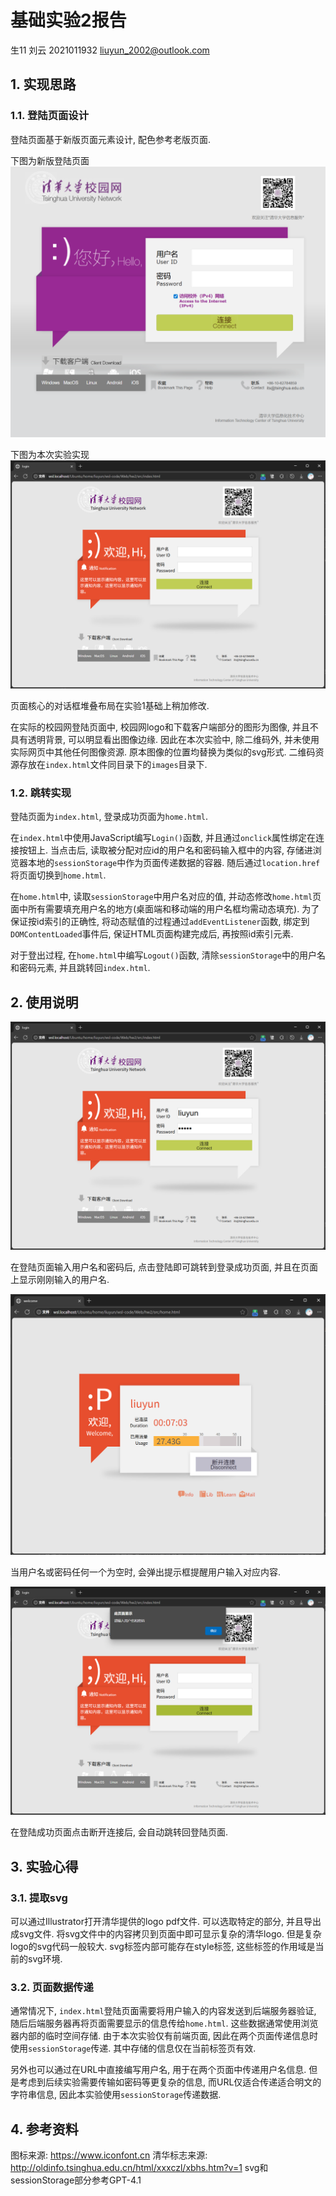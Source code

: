 # 基础实验2报告
生11 刘云 2021011932 liuyun_2002@outlook.com

## 1. 实现思路

### 1.1. 登陆页面设计

登陆页面基于新版页面元素设计, 配色参考老版页面.

下图为新版登陆页面
![新版登陆页面](./fig/real_login_page.png)

下图为本次实验实现
![本次实验实现](./fig/login_page.png)

页面核心的对话框堆叠布局在实验1基础上稍加修改.

在实际的校园网登陆页面中, 校园网logo和下载客户端部分的图形为图像, 并且不具有透明背景, 可以明显看出图像边缘. 因此在本次实验中, 除二维码外, 并未使用实际网页中其他任何图像资源. 原本图像的位置均替换为类似的svg形式. 二维码资源存放在`index.html`文件同目录下的`images`目录下.

### 1.2. 跳转实现

登陆页面为`index.html`, 登录成功页面为`home.html`.

在`index.html`中使用JavaScript编写`Login()`函数, 并且通过`onclick`属性绑定在连接按钮上. 当点击后, 读取被分配对应id的用户名和密码输入框中的内容, 存储进浏览器本地的`sessionStorage`中作为页面传递数据的容器. 随后通过`location.href`将页面切换到`home.html`.

在`home.html`中, 读取`sessionStorage`中用户名对应的值, 并动态修改`home.html`页面中所有需要填充用户名的地方(桌面端和移动端的用户名框均需动态填充). 为了保证按id索引的正确性, 将动态赋值的过程通过`addEventListener`函数, 绑定到`DOMContentLoaded`事件后, 保证HTML页面构建完成后, 再按照id索引元素.

对于登出过程, 在`home.html`中编写`Logout()`函数, 清除`sessionStorage`中的用户名和密码元素, 并且跳转回`index.html`.

## 2. 使用说明

![登陆页面](./fig/login.png)

在登陆页面输入用户名和密码后, 点击登陆即可跳转到登录成功页面, 并且在页面上显示刚刚输入的用户名. 

![登录成功](./fig/login_success.png)

当用户名或密码任何一个为空时, 会弹出提示框提醒用户输入对应内容.

![错误处理](./fig/login_error.png)

在登陆成功页面点击断开连接后, 会自动跳转回登陆页面.

## 3. 实验心得

### 3.1. 提取svg
可以通过Illustrator打开清华提供的logo pdf文件. 可以选取特定的部分, 并且导出成svg文件. 将svg文件中的内容拷贝到页面中即可显示复杂的清华logo. 但是复杂logo的svg代码一般较大. svg标签内部可能存在style标签, 这些标签的作用域是当前的svg环境.

### 3.2. 页面数据传递
通常情况下, `index.html`登陆页面需要将用户输入的内容发送到后端服务器验证, 随后后端服务器再将页面需要显示的信息传给`home.html`. 这些数据通常使用浏览器内部的临时空间存储. 由于本次实验仅有前端页面, 因此在两个页面传递信息时使用`sessionStorage`传递. 其中存储的信息仅在当前标签页有效.

另外也可以通过在URL中直接编写用户名, 用于在两个页面中传递用户名信息. 但是考虑到后续实验需要传输如密码等更复杂的信息, 而URL仅适合传递适合明文的字符串信息, 因此本实验使用`sessionStorage`传递数据.


## 4. 参考资料
图标来源: https://www.iconfont.cn
清华标志来源: http://oldinfo.tsinghua.edu.cn/html/xxxczl/xbhs.htm?v=1
svg和sessionStorage部分参考GPT-4.1